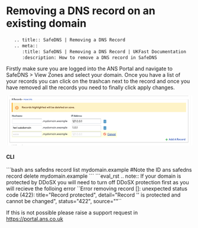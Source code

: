 # Removing a DNS record on an existing domain

```eval_rst
   .. title:: SafeDNS | Removing a DNS Record
   .. meta::
      :title: SafeDNS | Removing a DNS Record | UKFast Documentation
      :description: How to remove a DNS record in SafeDNS

```

Firstly make sure you are logged into the ANS Portal and navigate to SafeDNS > View Zones and select your domain. Once you have a list of your records you can click on the trashcan next to the record and once you have removed all the records you need to finally click apply changes. 

![delete dns record](files/remove_dns_records.png)


<h4><b>CLI</b></h4>
```bash
ans safedns record list mydomain.example #Note the ID
ans safedns record delete mydomain.example <ID>
```
```eval_rst
.. note::
  If your domain is protected by DDoSX you will need to turn off DDoSX protection first as you will recieve the folloing error
  ``Error removing record [<ID>]: unexpected status code (422): title="Record protected", detail="Record '<ID>' is protected and cannot be changed", status="422", source=""``

  If this is not possible please raise a support request in https://portal.ans.co.uk
```
